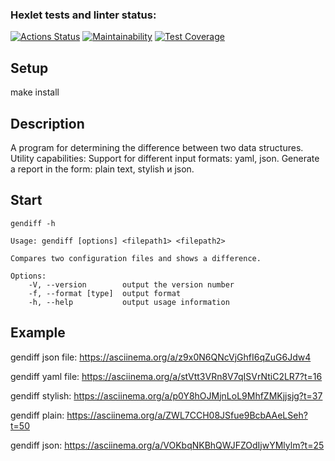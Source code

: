 ### Hexlet tests and linter status:
[![Actions Status](https://github.com/Oxana-Sorokina/frontend-project-46/actions/workflows/hexlet-check.yml/badge.svg)](https://github.com/Oxana-Sorokina/frontend-project-46/actions)
[![Maintainability](https://api.codeclimate.com/v1/badges/80458634db7d39858805/maintainability)](https://codeclimate.com/github/Oxana-Sorokina/frontend-project-46/maintainability)
[![Test Coverage](https://api.codeclimate.com/v1/badges/80458634db7d39858805/test_coverage)](https://codeclimate.com/github/Oxana-Sorokina/frontend-project-46/test_coverage)


## **Setup** 
make install

## **Description**
A program for determining the difference between two data structures.
Utility capabilities:
Support for different input formats: yaml, json.
Generate a report in the form: plain text, stylish и json.

## **Start** 
```
gendiff -h

Usage: gendiff [options] <filepath1> <filepath2>

Compares two configuration files and shows a difference.

Options:
    -V, --version        output the version number
    -f, --format [type]  output format
    -h, --help           output usage information
```

## **Example**
gendiff json file: https://asciinema.org/a/z9x0N6QNcVjGhfI6qZuG6Jdw4

gendiff yaml file: https://asciinema.org/a/stVtt3VRn8V7qISVrNtiC2LR7?t=16

gendiff stylish: https://asciinema.org/a/p0Y8hOJMjnLoL9MhfZMKjjsjg?t=37

gendiff plain: https://asciinema.org/a/ZWL7CCH08JSfue9BcbAAeLSeh?t=50

gendiff json: https://asciinema.org/a/VOKbqNKBhQWJFZOdIjwYMlylm?t=25

